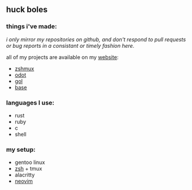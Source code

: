 ## huck boles

### things i've made:
*i only mirror my repositories on github, and don't respond to pull requests or bug reports in a consistant or timely fashion here.*

all of my projects are available on my [website](https://huck.website/code):
- [zshmux](https://huck.website/code/zshmux)
- [odot](https://huck.website/code/odot)
- [gol](https://huck.website/code/gol)
- [base](https://huck.website/code/base)

### languages I use:
- rust
- ruby
- c
- shell

### my setup:
- gentoo linux
- [zsh](https://git.huck.website/zsh.git) + tmux
- alacritty
- [neovim](https://git.huck.website/nvim.git)
